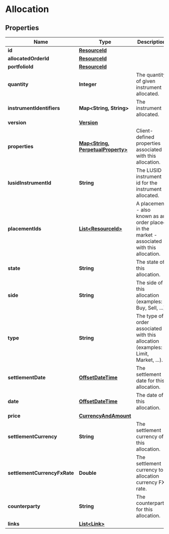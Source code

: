 

# Allocation

## Properties

Name | Type | Description | Notes
------------ | ------------- | ------------- | -------------
**id** | [**ResourceId**](ResourceId.md) |  | 
**allocatedOrderId** | [**ResourceId**](ResourceId.md) |  | 
**portfolioId** | [**ResourceId**](ResourceId.md) |  | 
**quantity** | **Integer** | The quantity of given instrument allocated. | 
**instrumentIdentifiers** | **Map&lt;String, String&gt;** | The instrument allocated. | 
**version** | [**Version**](Version.md) |  |  [optional]
**properties** | [**Map&lt;String, PerpetualProperty&gt;**](PerpetualProperty.md) | Client-defined properties associated with this allocation. |  [optional]
**lusidInstrumentId** | **String** | The LUSID instrument id for the instrument allocated. | 
**placementIds** | [**List&lt;ResourceId&gt;**](ResourceId.md) | A placement - also known as an order placed in the market - associated with this allocation. |  [optional]
**state** | **String** | The state of this allocation. |  [optional]
**side** | **String** | The side of this allocation (examples: Buy, Sell, ...). |  [optional]
**type** | **String** | The type of order associated with this allocation (examples: Limit, Market, ...). |  [optional]
**settlementDate** | [**OffsetDateTime**](OffsetDateTime.md) | The settlement date for this allocation. |  [optional]
**date** | [**OffsetDateTime**](OffsetDateTime.md) | The date of this allocation. |  [optional]
**price** | [**CurrencyAndAmount**](CurrencyAndAmount.md) |  |  [optional]
**settlementCurrency** | **String** | The settlement currency of this allocation. |  [optional]
**settlementCurrencyFxRate** | **Double** | The settlement currency to allocation currency FX rate. |  [optional]
**counterparty** | **String** | The counterparty for this allocation. |  [optional]
**links** | [**List&lt;Link&gt;**](Link.md) |  |  [optional]



